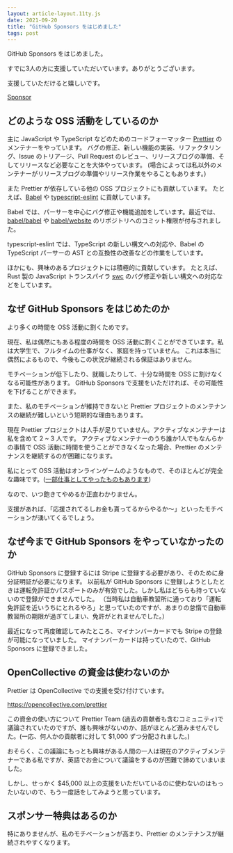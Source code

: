 ```yaml
---
layout: article-layout.11ty.js
date: 2021-09-20
title: "GitHub Sponsors をはじめました"
tags: post
---
```


GitHub Sponsors をはじめました。

すでに3人の方に支援していただいています。ありがとうございます。

支援していただけると嬉しいです。

<script async defer src="https://buttons.github.io/buttons.js"></script>
<a class="github-button" href="https://github.com/sponsors/sosukesuzuki" data-color-scheme="no-preference: light; light: light; dark: dark;" data-icon="octicon-heart" aria-label="Sponsor @sosukesuzuki on GitHub">Sponsor</a>

## どのような OSS 活動をしているのか

主に JavaScript や TypeScript などのためのコードフォーマッター [Prettier](https://prettier.io) のメンテナーをやっています。
バグの修正、新しい機能の実装、リファクタリング、Issue のトリアージ、Pull Request のレビュー、リリースブログの準備、そしてリリースなど必要なことを大体やっています。
(場合によっては私以外のメンテナーがリリースブログの準備やリリース作業をやることもあります。)

また Prettier が依存している他の OSS プロジェクトにも貢献しています。
たとえば、[Babel](https://babel.io) や [typescript-eslint](https://github.com/typescript-eslint/typescript-eslint) に貢献しています。

Babel では、パーサーを中心にバグ修正や機能追加をしています。最近では、[babel/babel](https://github.com/babel/babel) や [babel/website](https://github.com/babel/website) のリポジトリへのコミット権限が付与されました。

typescript-eslint では、TypeScript の新しい構文への対応や、Babel の TypeScript パーサーの AST との互換性の改善などの作業をしています。

ほかにも、興味のあるプロジェクトには積極的に貢献しています。
たとえば、Rust 製の JavaScript トランスパイラ [swc](https://github.com/swc-project/swc) のバグ修正や新しい構文への対応などをしています。

## なぜ GitHub Sponsors をはじめたのか

より多くの時間を OSS 活動に割くためです。

現在、私は偶然にもある程度の時間を OSS 活動に割くことができています。私は大学生で、フルタイムの仕事がなく、家庭を持っていません。
これは本当に偶然によるもので、今後もこの状況が継続される保証はありません。

モチベーションが低下したり、就職したりして、十分な時間を OSS に割けなくなる可能性があります。
GitHub Sponsors で支援をいただければ、その可能性を下げることができます。

また、私のモチベーションが維持できないと Prettier プロジェクトのメンテナンスの継続が難しいという短期的な理由もあります。

現在 Prettier プロジェクトは人手が足りていません。アクティブなメンテナーは私を含めて 2 ~ 3 人です。
アクティブなメンテナーのうち誰か1人でもなんらかの事情で OSS 活動に時間を使うことができなくなった場合、Prettier のメンテナンスを継続するのが困難になります。

私にとって OSS 活動はオンラインゲームのようなもので、そのほとんどが完全な趣味です。([一部仕事としてやったものもあります](https://blog.cybozu.io/entry/2021/01/18/110000))

なので、いつ飽きてやめるか正直わかりません。

支援があれば、「応援されてるしお金も貰ってるからやるか〜」といったモチベーションが湧いてくるでしょう。

## なぜ今まで GitHub Sponsors をやっていなかったのか

GitHub Sponsors に登録するには Stripe に登録する必要があり、そのために身分証明証が必要になります。
以前私が GitHub Sponsors に登録しようとしたときは運転免許証かパスポートのみが有効でした。しかし私はどちらも持っていないので登録ができませんでした。
（当時私は自動車教習所に通っており「運転免許証を近いうちにとれるやろ」と思っていたのですが、あまりの怠惰で自動車教習所の期限が過ぎてしまい、免許がとれませんでした。）

最近になって再度確認してみたところ、マイナンバーカードでも Stripe の登録が可能になっていました。
マイナンバーカードは持っていたので、GitHub Sponsors に登録できました。

## OpenCollective の資金は使わないのか

Prettier は OpenCollective での支援を受け付けています。

https://opencollective.com/prettier

この資金の使い方について Prettier Team (過去の貢献者も含むコミュニティ)で議論されていたのですが、誰も興味がないのか、話がほとんど進みませんでした。(一応、何人かの貢献者に対して $1,000 ずつ分配されました。)

おそらく、この議論にもっとも興味がある人間の一人は現在のアクティブメンテナーである私ですが、英語でお金について議論をするのが困難で諦めていまいました。

しかし、せっかく $45,000 以上の支援をいただいているのに使わないのはもったいないので、もう一度話をしてみようと思っています。

## スポンサー特典はあるのか

特にありませんが、私のモチベーションが高まり、Prettier のメンテナンスが継続されやすくなります。
